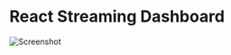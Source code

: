 # React Streaming Dashboard
   

![Screenshot](https://res.cloudinary.com/ds574fco0/image/upload/v1679831599/github/og_rqpzzv.png)